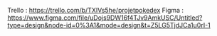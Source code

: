 Trello : https://trello.com/b/TXIVs5he/projetpokedex
Figma : https://www.figma.com/file/uDojs9DW16f4TJv9AmkUSC/Untitled?type=design&node-id=0%3A1&mode=design&t=Z5LG5TjdJCa1u0rI-1